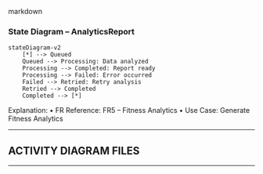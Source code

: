 markdown
### State Diagram – AnalyticsReport

```mermaid
stateDiagram-v2
    [*] --> Queued
    Queued --> Processing: Data analyzed
    Processing --> Completed: Report ready
    Processing --> Failed: Error occurred
    Failed --> Retried: Retry analysis
    Retried --> Completed
    Completed --> [*]
```
Explanation:
	•	FR Reference: FR5 – Fitness Analytics
	•	Use Case: Generate Fitness Analytics

---

## ACTIVITY DIAGRAM FILES

---
